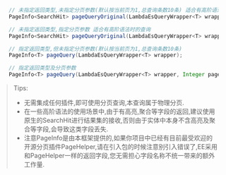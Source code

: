 ```java
	// 未指定返回类型,未指定分页参数(默认按当前页为1,总查询条数10条) 适合有高阶语法时的查询
    PageInfo<SearchHit> pageQueryOriginal(LambdaEsQueryWrapper<T> wrapper) throws IOException;

	// 未指定返回类型,指定分页参数 适合有高阶语法时的查询
    PageInfo<SearchHit> pageQueryOriginal(LambdaEsQueryWrapper<T> wrapper, Integer pageNum, Integer pageSize) throws IOException;

	// 指定返回类型,但未指定分页参数(默认按当前页为1,总查询条数10条)
    PageInfo<T> pageQuery(LambdaEsQueryWrapper<T> wrapper);

	// 指定返回类型及分页参数
    PageInfo<T> pageQuery(LambdaEsQueryWrapper<T> wrapper, Integer pageNum, Integer pageSize);
```
> Tips:
> - 无需集成任何插件,即可使用分页查询,本查询属于物理分页.
> - 在一些高阶语法的使用场景中,由于有高亮,聚合等字段的返回,建议使用原生的SearchHit进行结果集的接收,否则由于实体中本身不含高亮及聚合等字段,会导致这类字段丢失.
> - 注意PageInfo是由本框架提供的,如果你项目中已经有目前最受欢迎的开源分页插件PageHelper,请在引入包的时候注意别引入错误了,EE采用和PageHelper一样的返回字段,您无需担心字段名称不统一带来的额外工作量.

